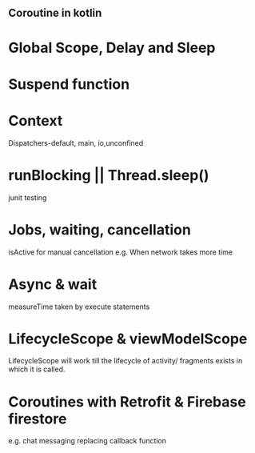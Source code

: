 ## Coroutine in kotlin
# Global Scope, Delay and Sleep
# Suspend function
# Context
Dispatchers-default, main, io,unconfined
# runBlocking || Thread.sleep()
junit testing
# Jobs, waiting, cancellation
isActive for manual cancellation
e.g. When network takes more time
# Async & wait
measureTime taken by execute statements
# LifecycleScope & viewModelScope
LifecycleScope will work till the lifecycle of activity/ fragments exists in which it  is called.
# Coroutines with Retrofit & Firebase firestore
e.g. chat messaging replacing callback function
